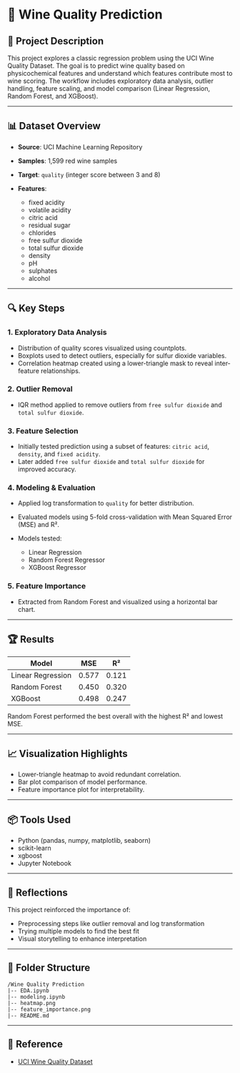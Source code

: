 # 🍷 Wine Quality Prediction

## 📌 Project Description

This project explores a classic regression problem using the UCI Wine Quality Dataset. The goal is to predict wine quality based on physicochemical features and understand which features contribute most to wine scoring. The workflow includes exploratory data analysis, outlier handling, feature scaling, and model comparison (Linear Regression, Random Forest, and XGBoost).

---

## 📊 Dataset Overview

* **Source**: UCI Machine Learning Repository
* **Samples**: 1,599 red wine samples
* **Target**: `quality` (integer score between 3 and 8)
* **Features**:

  * fixed acidity
  * volatile acidity
  * citric acid
  * residual sugar
  * chlorides
  * free sulfur dioxide
  * total sulfur dioxide
  * density
  * pH
  * sulphates
  * alcohol

---

## 🔍 Key Steps

### 1. Exploratory Data Analysis

* Distribution of quality scores visualized using countplots.
* Boxplots used to detect outliers, especially for sulfur dioxide variables.
* Correlation heatmap created using a lower-triangle mask to reveal inter-feature relationships.

### 2. Outlier Removal

* IQR method applied to remove outliers from `free sulfur dioxide` and `total sulfur dioxide`.

### 3. Feature Selection

* Initially tested prediction using a subset of features: `citric acid`, `density`, and `fixed acidity`.
* Later added `free sulfur dioxide` and `total sulfur dioxide` for improved accuracy.

### 4. Modeling & Evaluation

* Applied log transformation to `quality` for better distribution.
* Evaluated models using 5-fold cross-validation with Mean Squared Error (MSE) and R².
* Models tested:

  * Linear Regression
  * Random Forest Regressor
  * XGBoost Regressor

### 5. Feature Importance

* Extracted from Random Forest and visualized using a horizontal bar chart.

---

## 🏆 Results

| Model             | MSE   | R²    |
| ----------------- | ----- | ----- |
| Linear Regression | 0.577 | 0.121 |
| Random Forest     | 0.450 | 0.320 |
| XGBoost           | 0.498 | 0.247 |

Random Forest performed the best overall with the highest R² and lowest MSE.

---

## 📈 Visualization Highlights

* Lower-triangle heatmap to avoid redundant correlation.
* Bar plot comparison of model performance.
* Feature importance plot for interpretability.

---

## 📦 Tools Used

* Python (pandas, numpy, matplotlib, seaborn)
* scikit-learn
* xgboost
* Jupyter Notebook

---

## 🤔 Reflections

This project reinforced the importance of:

* Preprocessing steps like outlier removal and log transformation
* Trying multiple models to find the best fit
* Visual storytelling to enhance interpretation

---

## 📁 Folder Structure

```
/Wine Quality Prediction
|-- EDA.ipynb
|-- modeling.ipynb
|-- heatmap.png
|-- feature_importance.png
|-- README.md
```

---

## 🔗 Reference

* [UCI Wine Quality Dataset](https://archive.ics.uci.edu/ml/datasets/wine+quality)



